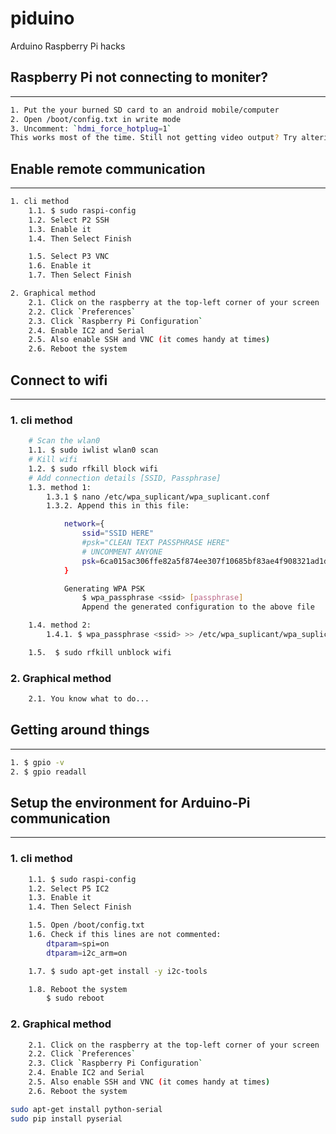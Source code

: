 # piduino
Arduino Raspberry Pi hacks


## Raspberry Pi not connecting to moniter?
-----------------------------------------
```bash
1. Put the your burned SD card to an android mobile/computer
2. Open /boot/config.txt in write mode
3. Uncomment: `hdmi_force_hotplug=1`
This works most of the time. Still not getting video output? Try altering anything containing `*hdmi*` (at your own risk)
```

## Enable remote communication
------------------------------
```bash
1. cli method
	1.1. $ sudo raspi-config
	1.2. Select P2 SSH
	1.3. Enable it
	1.4. Then Select Finish

	1.5. Select P3 VNC
	1.6. Enable it
	1.7. Then Select Finish

2. Graphical method
	2.1. Click on the raspberry at the top-left corner of your screen
	2.2. Click `Preferences`
	2.3. Click `Raspberry Pi Configuration`
	2.4. Enable IC2 and Serial
	2.5. Also enable SSH and VNC (it comes handy at times)
	2.6. Reboot the system
```


## Connect to wifi
------------------
### 1. cli method
```bash
	# Scan the wlan0
	1.1. $ sudo iwlist wlan0 scan
	# Kill wifi
	1.2. $ sudo rfkill block wifi
	# Add connection details [SSID, Passphrase]
	1.3. method 1:
		1.3.1 $ nano /etc/wpa_suplicant/wpa_suplicant.conf
		1.3.2. Append this in this file:

			network={
				ssid="SSID HERE"
				#psk="CLEAN TEXT PASSPHRASE HERE"
				# UNCOMMENT ANYONE
				psk=6ca015ac306ffe82a5f874ee307f10685bf83ae4f908321ad1defcfeeaa26015
			}

			Generating WPA PSK
				$ wpa_passphrase <ssid> [passphrase]
				Append the generated configuration to the above file

	1.4. method 2:
		1.4.1. $ wpa_passphrase <ssid> >> /etc/wpa_suplicant/wpa_suplicant.conf

	1.5.  $ sudo rfkill unblock wifi
```

### 2. Graphical method
```bash
	2.1. You know what to do...
```


## Getting around things
---------------------
```bash
1. $ gpio -v
2. $ gpio readall
```

## Setup the environment for Arduino-Pi communication
--------------------------------------------------
### 1. cli method
```bash
	1.1. $ sudo raspi-config
	1.2. Select P5 IC2
	1.3. Enable it
	1.4. Then Select Finish

	1.5. Open /boot/config.txt
	1.6. Check if this lines are not commented:
		dtparam=spi=on
		dtparam=i2c_arm=on

	1.7. $ sudo apt-get install -y i2c-tools

	1.8. Reboot the system
		$ sudo reboot
```

### 2. Graphical method
```bash
	2.1. Click on the raspberry at the top-left corner of your screen
	2.2. Click `Preferences`
	2.3. Click `Raspberry Pi Configuration`
	2.4. Enable IC2 and Serial
	2.5. Also enable SSH and VNC (it comes handy at times)
	2.6. Reboot the system
```


```bash
sudo apt-get install python-serial
sudo pip install pyserial
```
